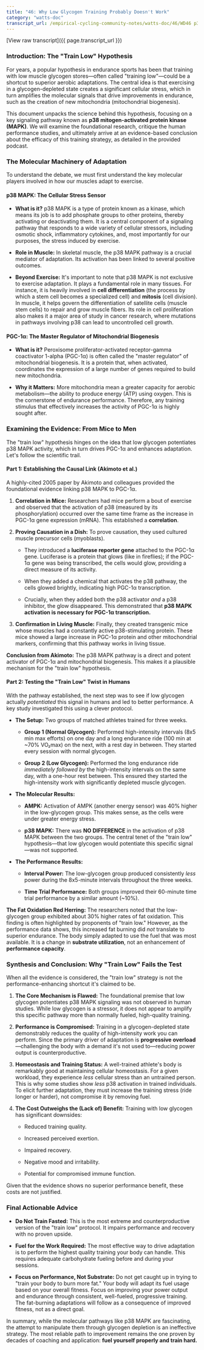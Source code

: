 ```yaml
---
title: "46: Why Low Glycogen Training Probably Doesn't Work"
category: "watts-doc"
transcript_url: /empirical-cycling-community-notes/watts-doc/46/WD46 p38 mapk (transcribed on 07-Aug-2025 14-41-35).txt
---
```


[View raw transcript]({{ page.transcript_url }})

### Introduction: The "Train Low" Hypothesis

For years, a popular hypothesis in endurance sports has been that training with low muscle glycogen stores—often called "training low"—could be a shortcut to superior aerobic adaptations. The central idea is that exercising in a glycogen-depleted state creates a significant cellular stress, which in turn amplifies the molecular signals that drive improvements in endurance, such as the creation of new mitochondria (mitochondrial biogenesis).

This document unpacks the science behind this hypothesis, focusing on a key signaling pathway known as **p38 mitogen-activated protein kinase (MAPK)**. We will examine the foundational research, critique the human performance studies, and ultimately arrive at an evidence-based conclusion about the efficacy of this training strategy, as detailed in the provided podcast.

### The Molecular Machinery of Adaptation

To understand the debate, we must first understand the key molecular players involved in how our muscles adapt to exercise.

#### p38 MAPK: The Cellular Stress Sensor

-   **What is it?** p38 MAPK is a type of protein known as a kinase, which means its job is to add phosphate groups to other proteins, thereby activating or deactivating them. It is a central component of a signaling pathway that responds to a wide variety of cellular stressors, including osmotic shock, inflammatory cytokines, and, most importantly for our purposes, the stress induced by exercise.
    
-   **Role in Muscle:** In skeletal muscle, the p38 MAPK pathway is a crucial mediator of adaptation. Its activation has been linked to several positive outcomes.
    
-   **Beyond Exercise:** It's important to note that p38 MAPK is not exclusive to exercise adaptation. It plays a fundamental role in many tissues. For instance, it is heavily involved in **cell differentiation** (the process by which a stem cell becomes a specialized cell) and **mitosis** (cell division). In muscle, it helps govern the differentiation of satellite cells (muscle stem cells) to repair and grow muscle fibers. Its role in cell proliferation also makes it a major area of study in cancer research, where mutations in pathways involving p38 can lead to uncontrolled cell growth.
    

#### PGC-1α: The Master Regulator of Mitochondrial Biogenesis

-   **What is it?** Peroxisome proliferator-activated receptor-gamma coactivator 1-alpha (PGC-1α) is often called the "master regulator" of mitochondrial biogenesis. It is a protein that, when activated, coordinates the expression of a large number of genes required to build new mitochondria.
    
-   **Why it Matters:** More mitochondria mean a greater capacity for aerobic metabolism—the ability to produce energy (ATP) using oxygen. This is the cornerstone of endurance performance. Therefore, any training stimulus that effectively increases the activity of PGC-1α is highly sought after.
    

### Examining the Evidence: From Mice to Men

The "train low" hypothesis hinges on the idea that low glycogen potentiates p38 MAPK activity, which in turn drives PGC-1α and enhances adaptation. Let's follow the scientific trail.

#### Part 1: Establishing the Causal Link (Akimoto et al.)

A highly-cited 2005 paper by Akimoto and colleagues provided the foundational evidence linking p38 MAPK to PGC-1α.

1.  **Correlation in Mice:** Researchers had mice perform a bout of exercise and observed that the activation of p38 (measured by its phosphorylation) occurred over the same time frame as the increase in PGC-1α gene expression (mRNA). This established a **correlation**.
    
2.  **Proving Causation in a Dish:** To prove causation, they used cultured muscle precursor cells (myoblasts).
    
    -   They introduced a **luciferase reporter gene** attached to the PGC-1α gene. Luciferase is a protein that glows (like in fireflies); if the PGC-1α gene was being transcribed, the cells would glow, providing a direct measure of its activity.
        
    -   When they added a chemical that activates the p38 pathway, the cells glowed brightly, indicating high PGC-1α transcription.
        
    -   Crucially, when they added both the p38 activator _and_ a p38 inhibitor, the glow disappeared. This demonstrated that **p38 MAPK activation is necessary for PGC-1α transcription.**
        
3.  **Confirmation in Living Muscle:** Finally, they created transgenic mice whose muscles had a constantly active p38-stimulating protein. These mice showed a large increase in PGC-1α protein and other mitochondrial markers, confirming that this pathway works in living tissue.
    

**Conclusion from Akimoto:** The p38 MAPK pathway is a direct and potent activator of PGC-1α and mitochondrial biogenesis. This makes it a plausible mechanism for the "train low" hypothesis.

#### Part 2: Testing the "Train Low" Twist in Humans

With the pathway established, the next step was to see if low glycogen actually _potentiated_ this signal in humans and led to better performance. A key study investigated this using a clever protocol.

-   **The Setup:** Two groups of matched athletes trained for three weeks.
    
    -   **Group 1 (Normal Glycogen):** Performed high-intensity intervals (8x5 min max efforts) on one day and a long endurance ride (100 min at ~70% VO₂max) on the next, with a rest day in between. They started every session with normal glycogen.
        
    -   **Group 2 (Low Glycogen):** Performed the long endurance ride _immediately followed by_ the high-intensity intervals on the same day, with a one-hour rest between. This ensured they started the high-intensity work with significantly depleted muscle glycogen.
        
-   **The Molecular Results:**
    
    -   **AMPK:** Activation of AMPK (another energy sensor) was 40% higher in the low-glycogen group. This makes sense, as the cells were under greater energy stress.
        
    -   **p38 MAPK:** There was **NO DIFFERENCE** in the activation of p38 MAPK between the two groups. The central tenet of the "train low" hypothesis—that low glycogen would potentiate this specific signal—was not supported.
        
-   **The Performance Results:**
    
    -   **Interval Power:** The low-glycogen group produced consistently _less_ power during the 8x5-minute intervals throughout the three weeks.
        
    -   **Time Trial Performance:** Both groups improved their 60-minute time trial performance by a similar amount (~10%).
        

**The Fat Oxidation Red Herring:** The researchers noted that the low-glycogen group exhibited about 30% higher rates of fat oxidation. This finding is often highlighted by proponents of "train low." However, as the performance data shows, this increased fat burning did _not_ translate to superior endurance. The body simply adapted to use the fuel that was most available. It is a change in **substrate utilization**, not an enhancement of **performance capacity**.

### Synthesis and Conclusion: Why "Train Low" Fails the Test

When all the evidence is considered, the "train low" strategy is not the performance-enhancing shortcut it's claimed to be.

1.  **The Core Mechanism is Flawed:** The foundational premise that low glycogen potentiates p38 MAPK signaling was not observed in human studies. While low glycogen is a stressor, it does not appear to amplify this specific pathway more than normally fueled, high-quality training.
    
2.  **Performance is Compromised:** Training in a glycogen-depleted state demonstrably reduces the quality of high-intensity work you can perform. Since the primary driver of adaptation is **progressive overload**—challenging the body with a demand it's not used to—reducing power output is counterproductive.
    
3.  **Homeostasis and Training Status:** A well-trained athlete's body is remarkably good at maintaining cellular homeostasis. For a given workload, they experience _less_ cellular stress than an untrained person. This is why some studies show _less_ p38 activation in trained individuals. To elicit further adaptation, they must increase the training stress (ride longer or harder), not compromise it by removing fuel.
    
4.  **The Cost Outweighs the (Lack of) Benefit:** Training with low glycogen has significant downsides:
    
    -   Reduced training quality.
        
    -   Increased perceived exertion.
        
    -   Impaired recovery.
        
    -   Negative mood and irritability.
        
    -   Potential for compromised immune function.
        

Given that the evidence shows no superior performance benefit, these costs are not justified.

### Final Actionable Advice

-   **Do Not Train Fasted:** This is the most extreme and counterproductive version of the "train low" protocol. It impairs performance and recovery with no proven upside.
    
-   **Fuel for the Work Required:** The most effective way to drive adaptation is to perform the highest quality training your body can handle. This requires adequate carbohydrate fueling before and during your sessions.
    
-   **Focus on Performance, Not Substrate:** Do not get caught up in trying to "train your body to burn more fat." Your body will adapt its fuel usage based on your overall fitness. Focus on improving your power output and endurance through consistent, well-fueled, progressive training. The fat-burning adaptations will follow as a consequence of improved fitness, not as a direct goal.
    

In summary, while the molecular pathways like p38 MAPK are fascinating, the attempt to manipulate them through glycogen depletion is an ineffective strategy. The most reliable path to improvement remains the one proven by decades of coaching and application: **fuel yourself properly and train hard.**